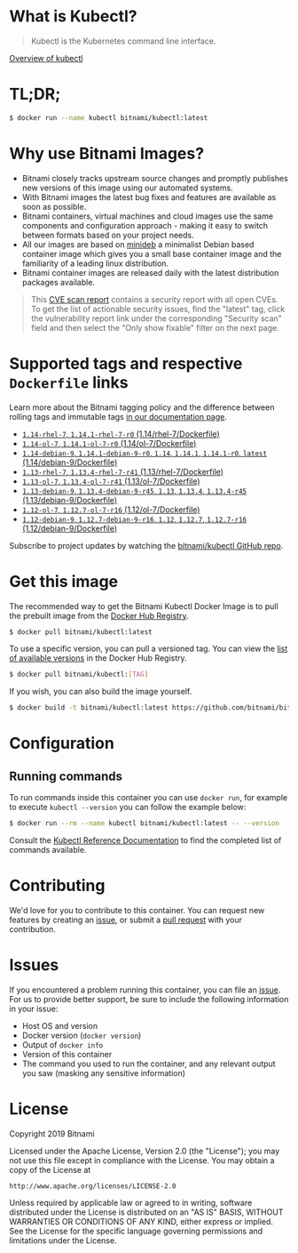 
# What is Kubectl?

> Kubectl is the Kubernetes command line interface.

[Overview of kubectl](https://kubernetes.io/docs/reference/kubectl/overview/)

# TL;DR;

```bash
$ docker run --name kubectl bitnami/kubectl:latest
```

# Why use Bitnami Images?

* Bitnami closely tracks upstream source changes and promptly publishes new versions of this image using our automated systems.
* With Bitnami images the latest bug fixes and features are available as soon as possible.
* Bitnami containers, virtual machines and cloud images use the same components and configuration approach - making it easy to switch between formats based on your project needs.
* All our images are based on [minideb](https://github.com/bitnami/minideb) a minimalist Debian based container image which gives you a small base container image and the familiarity of a leading linux distribution.
* Bitnami container images are released daily with the latest distribution packages available.


> This [CVE scan report](https://quay.io/repository/bitnami/kubectl?tab=tags) contains a security report with all open CVEs. To get the list of actionable security issues, find the "latest" tag, click the vulnerability report link under the corresponding "Security scan" field and then select the "Only show fixable" filter on the next page.

# Supported tags and respective `Dockerfile` links

Learn more about the Bitnami tagging policy and the difference between rolling tags and immutable tags [in our documentation page](https://docs.bitnami.com/containers/how-to/understand-rolling-tags-containers/).


* [`1.14-rhel-7`, `1.14.1-rhel-7-r0` (1.14/rhel-7/Dockerfile)](https://github.com/bitnami/bitnami-docker-kubectl/blob/1.14.1-rhel-7-r0/1.14/rhel-7/Dockerfile)
* [`1.14-ol-7`, `1.14.1-ol-7-r0` (1.14/ol-7/Dockerfile)](https://github.com/bitnami/bitnami-docker-kubectl/blob/1.14.1-ol-7-r0/1.14/ol-7/Dockerfile)
* [`1.14-debian-9`, `1.14.1-debian-9-r0`, `1.14`, `1.14.1`, `1.14.1-r0`, `latest` (1.14/debian-9/Dockerfile)](https://github.com/bitnami/bitnami-docker-kubectl/blob/1.14.1-debian-9-r0/1.14/debian-9/Dockerfile)
* [`1.13-rhel-7`, `1.13.4-rhel-7-r41` (1.13/rhel-7/Dockerfile)](https://github.com/bitnami/bitnami-docker-kubectl/blob/1.13.4-rhel-7-r41/1.13/rhel-7/Dockerfile)
* [`1.13-ol-7`, `1.13.4-ol-7-r41` (1.13/ol-7/Dockerfile)](https://github.com/bitnami/bitnami-docker-kubectl/blob/1.13.4-ol-7-r41/1.13/ol-7/Dockerfile)
* [`1.13-debian-9`, `1.13.4-debian-9-r45`, `1.13`, `1.13.4`, `1.13.4-r45` (1.13/debian-9/Dockerfile)](https://github.com/bitnami/bitnami-docker-kubectl/blob/1.13.4-debian-9-r45/1.13/debian-9/Dockerfile)
* [`1.12-ol-7`, `1.12.7-ol-7-r16` (1.12/ol-7/Dockerfile)](https://github.com/bitnami/bitnami-docker-kubectl/blob/1.12.7-ol-7-r16/1.12/ol-7/Dockerfile)
* [`1.12-debian-9`, `1.12.7-debian-9-r16`, `1.12`, `1.12.7`, `1.12.7-r16` (1.12/debian-9/Dockerfile)](https://github.com/bitnami/bitnami-docker-kubectl/blob/1.12.7-debian-9-r16/1.12/debian-9/Dockerfile)

Subscribe to project updates by watching the [bitnami/kubectl GitHub repo](https://github.com/bitnami/bitnami-docker-kubectl).

# Get this image

The recommended way to get the Bitnami Kubectl Docker Image is to pull the prebuilt image from the [Docker Hub Registry](https://hub.docker.com/r/bitnami/kubectl).

```bash
$ docker pull bitnami/kubectl:latest
```

To use a specific version, you can pull a versioned tag. You can view the [list of available versions](https://hub.docker.com/r/bitnami/kubectl/tags/) in the Docker Hub Registry.

```bash
$ docker pull bitnami/kubectl:[TAG]
```

If you wish, you can also build the image yourself.

```bash
$ docker build -t bitnami/kubectl:latest https://github.com/bitnami/bitnami-docker-kubectl.git
```

# Configuration

## Running commands

To run commands inside this container you can use `docker run`, for example to execute `kubectl --version` you can follow the example below:

```bash
$ docker run --rm --name kubectl bitnami/kubectl:latest -- --version
```

Consult the [Kubectl Reference Documentation](https://kubernetes.io/docs/reference/generated/kubectl/kubectl-commands) to find the completed list of commands available.

# Contributing

We'd love for you to contribute to this container. You can request new features by creating an [issue](https://github.com/bitnami/bitnami-docker-kubectl/issues), or submit a [pull request](https://github.com/bitnami/bitnami-docker-kubectl/pulls) with your contribution.

# Issues

If you encountered a problem running this container, you can file an [issue](https://github.com/bitnami/bitnami-docker-kubectl/issues). For us to provide better support, be sure to include the following information in your issue:

- Host OS and version
- Docker version (`docker version`)
- Output of `docker info`
- Version of this container
- The command you used to run the container, and any relevant output you saw (masking any sensitive information)

# License

Copyright 2019 Bitnami

Licensed under the Apache License, Version 2.0 (the "License");
you may not use this file except in compliance with the License.
You may obtain a copy of the License at

    http://www.apache.org/licenses/LICENSE-2.0

Unless required by applicable law or agreed to in writing, software
distributed under the License is distributed on an "AS IS" BASIS,
WITHOUT WARRANTIES OR CONDITIONS OF ANY KIND, either express or implied.
See the License for the specific language governing permissions and
limitations under the License.
